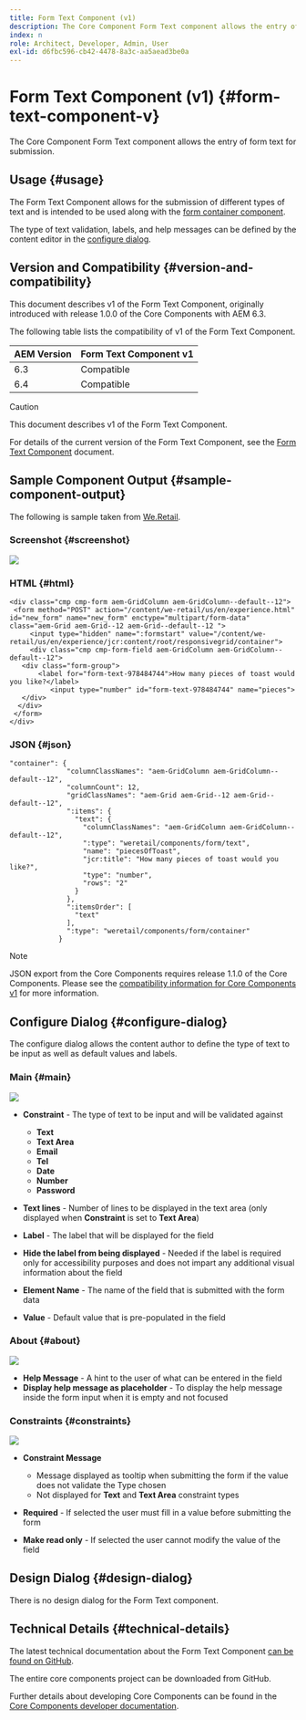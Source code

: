 ```yaml
---
title: Form Text Component (v1)
description: The Core Component Form Text component allows the entry of form text for submission.
index: n
role: Architect, Developer, Admin, User
exl-id: d6fbc596-cb42-4478-8a3c-aa5aead3be0a
---
```


# Form Text Component (v1) {#form-text-component-v}

The Core Component Form Text component allows the entry of form text for submission.

## Usage {#usage}

The Form Text Component allows for the submission of different types of text and is intended to be used along with the [form container component](form-container-v1.md).

The type of text validation, labels, and help messages can be defined by the content editor in the [configure dialog](#configure-dialog).

## Version and Compatibility {#version-and-compatibility}

This document describes v1 of the Form Text Component, originally introduced with release 1.0.0 of the Core Components with AEM 6.3.

The following table lists the compatibility of v1 of the Form Text Component.

|AEM Version|Form Text Component v1|
|--- |--- |
|6.3|Compatible|
|6.4|Compatible|

>[!CAUTION]
>
>This document describes v1 of the Form Text Component.
>
>For details of the current version of the Form Text Component, see the [Form Text Component](/help/components/forms/form-text.md) document.

## Sample Component Output {#sample-component-output}

The following is sample taken from [We.Retail](https://helpx.adobe.com/experience-manager/6-4/sites/developing/using/we-retail.html).

### Screenshot {#screenshot}

![](/help/assets/chlimage_1-22.png) 

### HTML {#html}

```
<div class="cmp cmp-form aem-GridColumn aem-GridColumn--default--12">
 <form method="POST" action="/content/we-retail/us/en/experience.html" id="new_form" name="new_form" enctype="multipart/form-data" class="aem-Grid aem-Grid--12 aem-Grid--default--12 ">
     <input type="hidden" name=":formstart" value="/content/we-retail/us/en/experience/jcr:content/root/responsivegrid/container">
     <div class="cmp cmp-form-field aem-GridColumn aem-GridColumn--default--12">
   <div class="form-group">
       <label for="form-text-978484744">How many pieces of toast would you like?</label>
          <input type="number" id="form-text-978484744" name="pieces">
   </div>
  </div>
 </form>
</div>
```

### JSON {#json}

```
"container": {
              "columnClassNames": "aem-GridColumn aem-GridColumn--default--12",
              "columnCount": 12,
              "gridClassNames": "aem-Grid aem-Grid--12 aem-Grid--default--12",
              ":items": {
                "text": {
                  "columnClassNames": "aem-GridColumn aem-GridColumn--default--12",
                  ":type": "weretail/components/form/text",
                  "name": "piecesOfToast",
                  "jcr:title": "How many pieces of toast would you like?",
                  "type": "number",
                  "rows": "2"
                }
              },
              ":itemsOrder": [
                "text"
              ],
              ":type": "weretail/components/form/container"
            }
```

>[!NOTE]
>
>JSON export from the Core Components requires release 1.1.0 of the Core Components. Please see the [compatibility information for Core Components v1](/help/versions.md) for more information.

## Configure Dialog {#configure-dialog}

The configure dialog allows the content author to define the type of text to be input as well as default values and labels.

### Main {#main}

![](/help/assets/chlimage_1-23.png)

* **Constraint** - The type of text to be input and will be validated against

    * **Text**
    * **Text Area**
    * **Email**
    * **Tel**
    * **Date**
    * **Number**
    * **Password**

* **Text lines** - Number of lines to be displayed in the text area (only displayed when **Constraint** is set to **Text Area**)

* **Label** - The label that will be displayed for the field
* **Hide the label from being displayed** - Needed if the label is required only for accessibility purposes and does not impart any additional visual information about the field
* **Element Name** - The name of the field that is submitted with the form data
* **Value** - Default value that is pre-populated in the field

### About {#about}

![](/help/assets/chlimage_1-24.png)

* **Help Message** - A hint to the user of what can be entered in the field
* **Display help message as placeholder** - To display the help message inside the form input when it is empty and not focused

### Constraints {#constraints}

![](/help/assets/chlimage_1-25.png)

* **Constraint Message**

    * Message displayed as tooltip when submitting the form if the value does not validate the Type chosen
    * Not displayed for **Text** and **Text Area** constraint types

* **Required** - If selected the user must fill in a value before submitting the form
* **Make read only** - If selected the user cannot modify the value of the field

## Design Dialog {#design-dialog}

There is no design dialog for the Form Text component.

## Technical Details {#technical-details}

The latest technical documentation about the Form Text Component [can be found on GitHub](https://github.com/adobe/aem-core-wcm-components/tree/master/content/src/content/jcr_root/apps/core/wcm/components/form/text/v1/text).

The entire core components project can be downloaded from GitHub.

Further details about developing Core Components can be found in the [Core Components developer documentation](/help/developing/overview.md).
